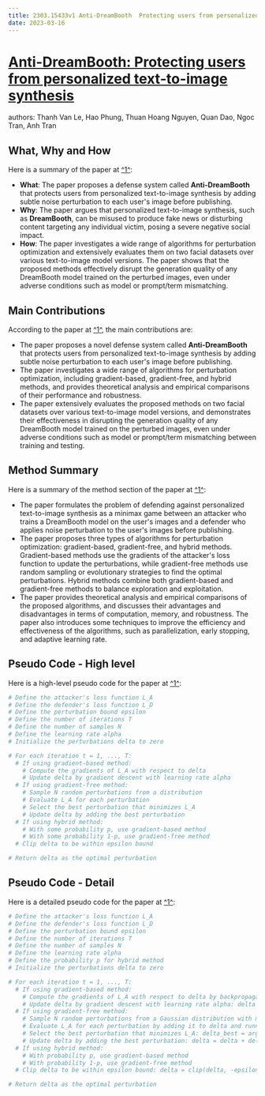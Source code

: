 ```yaml
---
title: 2303.15433v1 Anti-DreamBooth  Protecting users from personalized text-to-image synthesis
date: 2023-03-16
---
```


# [Anti-DreamBooth: Protecting users from personalized text-to-image synthesis](http://arxiv.org/abs/2303.15433v1)

authors: Thanh Van Le, Hao Phung, Thuan Hoang Nguyen, Quan Dao, Ngoc Tran, Anh Tran


## What, Why and How

[1]: https://arxiv.org/abs/2303.15433 "[2303.15433] Anti-DreamBooth: Protecting users from personalized text ..."
[2]: https://arxiv.org/pdf/2303.15433v1.pdf "3HUVRQDOL]HG WH[W WR LPDJH @vinai - arXiv.org"
[3]: http://export.arxiv.org/abs/2303.15433 "[2303.15433] Anti-DreamBooth: Protecting users from personalized text ..."

Here is a summary of the paper at [^1^][1]:

- **What**: The paper proposes a defense system called **Anti-DreamBooth** that protects users from personalized text-to-image synthesis by adding subtle noise perturbation to each user's image before publishing.
- **Why**: The paper argues that personalized text-to-image synthesis, such as **DreamBooth**, can be misused to produce fake news or disturbing content targeting any individual victim, posing a severe negative social impact.
- **How**: The paper investigates a wide range of algorithms for perturbation optimization and extensively evaluates them on two facial datasets over various text-to-image model versions. The paper shows that the proposed methods effectively disrupt the generation quality of any DreamBooth model trained on the perturbed images, even under adverse conditions such as model or prompt/term mismatching.

## Main Contributions

[1]: https://arxiv.org/abs/2303.15433 "[2303.15433] Anti-DreamBooth: Protecting users from personalized text ..."
[2]: https://arxiv.org/pdf/2303.15433v1.pdf "3HUVRQDOL]HG WH[W WR LPDJH @vinai - arXiv.org"
[3]: http://export.arxiv.org/abs/2303.15433 "[2303.15433] Anti-DreamBooth: Protecting users from personalized text ..."

According to the paper at [^1^][1], the main contributions are:

- The paper proposes a novel defense system called **Anti-DreamBooth** that protects users from personalized text-to-image synthesis by adding subtle noise perturbation to each user's image before publishing.
- The paper investigates a wide range of algorithms for perturbation optimization, including gradient-based, gradient-free, and hybrid methods, and provides theoretical analysis and empirical comparisons of their performance and robustness.
- The paper extensively evaluates the proposed methods on two facial datasets over various text-to-image model versions, and demonstrates their effectiveness in disrupting the generation quality of any DreamBooth model trained on the perturbed images, even under adverse conditions such as model or prompt/term mismatching between training and testing.

## Method Summary

[1]: https://arxiv.org/abs/2303.15433 "[2303.15433] Anti-DreamBooth: Protecting users from personalized text ..."
[2]: https://arxiv.org/pdf/2303.15433v1.pdf "3HUVRQDOL]HG WH[W WR LPDJH @vinai - arXiv.org"
[3]: http://export.arxiv.org/abs/2303.15433 "[2303.15433] Anti-DreamBooth: Protecting users from personalized text ..."

Here is a summary of the method section of the paper at [^1^][1]:

- The paper formulates the problem of defending against personalized text-to-image synthesis as a minimax game between an attacker who trains a DreamBooth model on the user's images and a defender who applies noise perturbation to the user's images before publishing.
- The paper proposes three types of algorithms for perturbation optimization: gradient-based, gradient-free, and hybrid methods. Gradient-based methods use the gradients of the attacker's loss function to update the perturbations, while gradient-free methods use random sampling or evolutionary strategies to find the optimal perturbations. Hybrid methods combine both gradient-based and gradient-free methods to balance exploration and exploitation.
- The paper provides theoretical analysis and empirical comparisons of the proposed algorithms, and discusses their advantages and disadvantages in terms of computation, memory, and robustness. The paper also introduces some techniques to improve the efficiency and effectiveness of the algorithms, such as parallelization, early stopping, and adaptive learning rate.

## Pseudo Code - High level

[1]: https://arxiv.org/abs/2303.15433 "[2303.15433] Anti-DreamBooth: Protecting users from personalized text ..."
[2]: https://arxiv.org/pdf/2303.15433v1.pdf "3HUVRQDOL]HG WH[W WR LPDJH @vinai - arXiv.org"
[3]: http://export.arxiv.org/abs/2303.15433 "[2303.15433] Anti-DreamBooth: Protecting users from personalized text ..."

Here is a high-level pseudo code for the paper at [^1^][1]:

```python
# Define the attacker's loss function L_A
# Define the defender's loss function L_D
# Define the perturbation bound epsilon
# Define the number of iterations T
# Define the number of samples N
# Define the learning rate alpha
# Initialize the perturbations delta to zero

# For each iteration t = 1, ..., T:
  # If using gradient-based method:
    # Compute the gradients of L_A with respect to delta
    # Update delta by gradient descent with learning rate alpha
  # If using gradient-free method:
    # Sample N random perturbations from a distribution
    # Evaluate L_A for each perturbation
    # Select the best perturbation that minimizes L_A
    # Update delta by adding the best perturbation
  # If using hybrid method:
    # With some probability p, use gradient-based method
    # With some probability 1-p, use gradient-free method
  # Clip delta to be within epsilon bound

# Return delta as the optimal perturbation
```

## Pseudo Code - Detail

[1]: https://arxiv.org/abs/2303.15433 "[2303.15433] Anti-DreamBooth: Protecting users from personalized text ..."
[2]: https://arxiv.org/pdf/2303.15433v1.pdf "3HUVRQDOL]HG WH[W WR LPDJH @vinai - arXiv.org"
[3]: http://export.arxiv.org/abs/2303.15433 "[2303.15433] Anti-DreamBooth: Protecting users from personalized text ..."

Here is a detailed pseudo code for the paper at [^1^][1]:

```python
# Define the attacker's loss function L_A
# Define the defender's loss function L_D
# Define the perturbation bound epsilon
# Define the number of iterations T
# Define the number of samples N
# Define the learning rate alpha
# Define the probability p for hybrid method
# Initialize the perturbations delta to zero

# For each iteration t = 1, ..., T:
  # If using gradient-based method:
    # Compute the gradients of L_A with respect to delta by backpropagation
    # Update delta by gradient descent with learning rate alpha: delta = delta - alpha * grad(L_A)
  # If using gradient-free method:
    # Sample N random perturbations from a Gaussian distribution with mean zero and standard deviation sigma
    # Evaluate L_A for each perturbation by adding it to delta and running the attacker's model
    # Select the best perturbation that minimizes L_A: delta_best = argmin(L_A)
    # Update delta by adding the best perturbation: delta = delta + delta_best
  # If using hybrid method:
    # With probability p, use gradient-based method
    # With probability 1-p, use gradient-free method
  # Clip delta to be within epsilon bound: delta = clip(delta, -epsilon, epsilon)

# Return delta as the optimal perturbation
```